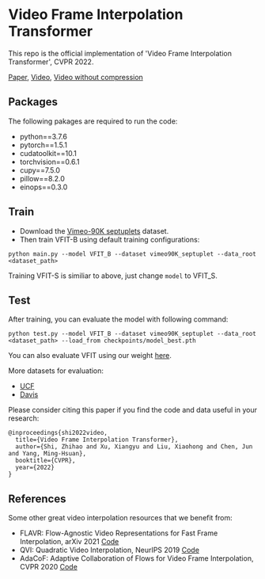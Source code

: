 # Video Frame Interpolation Transformer

This repo is the official implementation of 'Video Frame Interpolation Transformer', CVPR 2022.

[Paper](https://arxiv.org/pdf/2111.13817.pdf), [Video](https://www.youtube.com/watch?v=DYkJYB7-NIg), [Video without compression](https://drive.google.com/file/d/1-U8Pk_URBscMdWbi6B61E1mGDcWVIEYb/view?usp=sharing)

## Packages
The following pakages are required to run the code:
* python==3.7.6
* pytorch==1.5.1
* cudatoolkit==10.1
* torchvision==0.6.1
* cupy==7.5.0
* pillow==8.2.0
* einops==0.3.0


## Train
* Download the [Vimeo-90K septuplets](http://toflow.csail.mit.edu/) dataset. 
* Then train VFIT-B using default training configurations:

```
python main.py --model VFIT_B --dataset vimeo90K_septuplet --data_root <dataset_path>
```
Training VFIT-S is similiar to above, just change ```model``` to VFIT_S.

## Test
After training, you can evaluate the model with following command:
```
python test.py --model VFIT_B --dataset vimeo90K_septuplet --data_root <dataset_path> --load_from checkpoints/model_best.pth
```
You can also evaluate VFIT using our weight [here](https://drive.google.com/drive/folders/1FMQv9VuoexlinzjZ4vuGEZAZDgywzH9T?usp=sharing).

More datasets for evaluation:
* [UCF](https://www.google.com/url?q=https%3A%2F%2Fwww.dropbox.com%2Fs%2Fdbihqk5deobn0f7%2Fucf101_extracted.zip%3Fdl%3D0&sa=D&sntz=1&usg=AFQjCNE8CyLdENKhJf2eyFUWu6G2D1iJUQ)
* [Davis](https://www.google.com/url?q=https%3A%2F%2Fwww.dropbox.com%2Fs%2F9t6x7fi9ui0x6bt%2Fdavis-90.zip%3Fdl%3D0&sa=D&sntz=1&usg=AFQjCNG7jT-Up65GD33d1tUftjPYNdQxkg)


Please consider citing this paper if you find the code and data useful in your research:
```
@inproceedings{shi2022video,
  title={Video Frame Interpolation Transformer},
  author={Shi, Zhihao and Xu, Xiangyu and Liu, Xiaohong and Chen, Jun and Yang, Ming-Hsuan},
  booktitle={CVPR},
  year={2022}
}
```


## References
Some other great video interpolation resources that we benefit from:
* FLAVR: Flow-Agnostic Video Representations for Fast Frame Interpolation, arXiv 2021 [Code](https://github.com/tarun005/FLAVR)
* QVI: Quadratic Video Interpolation, NeurIPS 2019 [Code](https://github.com/xuxy09/QVI)
* AdaCoF: Adaptive Collaboration of Flows for Video Frame Interpolation, CVPR 2020 [Code](https://github.com/HyeongminLEE/AdaCoF-pytorch)
